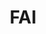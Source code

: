 ---
# This topic lives at
# https://digital.gov/topics/fai

# Topic Title
title: "FAI"

# description — keep it short and clear
# summary: ""

# Weight
weight: 1

# For more information on managing topics,
# see https://github.com/GSA/digitalgov.gov/wiki/topics
---